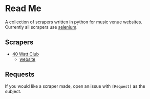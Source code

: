 # Read Me
A collection of scrapers written in python for music venue websites.
Currently all scrapers use [selenium](https://pypi.python.org/pypi/selenium).

## Scrapers
- [40 Watt Club](https://github.com/dospunk/music-venue-scrapers/blob/master/40WattClub.py)
  - [website](http://www.40watt.com/)

## Requests
If you would like a scraper made, open an issue with `[Request]` as the subject.
